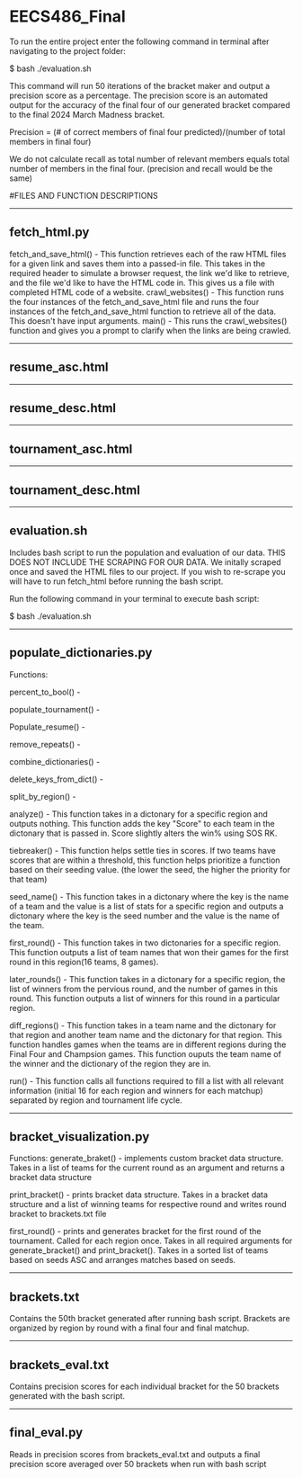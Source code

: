# EECS486_Final
To run the entire project enter the following command in terminal after navigating to the project
folder:

$ bash ./evaluation.sh

This command will run 50 iterations of the bracket maker and output a precision score as a percentage.
The precision score is an automated output for the accuracy of the final four of our generated bracket compared 
to the final 2024 March Madness bracket.

Precision = (# of correct members of final four predicted)/(number of total members in final four)

We do not calculate recall as total number of relevant members equals total number of members in the final four. (precision
and recall would be the same)

#FILES AND FUNCTION DESCRIPTIONS

-------------
fetch_html.py
-------------

fetch_and_save_html() - This function retrieves each of the raw HTML files for a given link and saves them into a passed-in file. This takes in the required header to simulate a browser request, the link we'd like to retrieve, and the file we'd like to have the HTML code in. This gives us a file with completed HTML code of a website.
crawl_websites() - This function runs the four instances of the fetch_and_save_html file and runs the four instances of the fetch_and_save_html function to retrieve all of the data. This doesn't have input arguments.
main() - This runs the crawl_websites() function and gives you a prompt to clarify when the links are being crawled.

---------------
resume_asc.html
---------------



---------------
resume_desc.html
---------------



--------------------
tournament_asc.html
--------------------



--------------------
tournament_desc.html
--------------------



-------------
evaluation.sh
-------------

Includes bash script to run the population and evaluation of our data. THIS DOES NOT INCLUDE THE SCRAPING FOR OUR DATA. We initally scraped once and
saved the HTML files to our project. If you wish to re-scrape you will have to run fetch_html before running the bash script. 

Run the following command in your terminal to execute bash script:

$ bash ./evaluation.sh

------------------------
populate_dictionaries.py
------------------------

Functions:

percent_to_bool() - 

populate_tournament() - 

Populate_resume() - 

remove_repeats() -

combine_dictionaries() - 

delete_keys_from_dict() - 

split_by_region() - 

analyze() - This function takes in a dictonary for a specific region and outputs nothing. This function adds the key "Score" to each team in the dictonary that is passed in. Score slightly alters the win% using SOS RK.

tiebreaker() - This function helps settle ties in scores. If two teams have scores that are within a threshold, this function helps prioritize a function based on their seeding value. (the lower the seed, the higher the priority for that team) 

seed_name() - This function takes in a dictonary where the key is the name of a team and the value is a list of stats for a specific region and outputs a dictonary where the key is the seed number and the value is the name of the team.

first_round() - This function takes in two dictonaries for a specific region. This function outputs a list of team names that won their games for the first round in this region(16 teams, 8 games). 

later_rounds() - This function takes in a dictonary for a specific region, the list of winners from the pervious round, and the number of games in this round. This function outputs a list of winners for this round in a particular region.

diff_regions() - This function takes in a team name and the dictonary for that region and another team name and the dictonary for that region. This function handles games when the teams are in different regions during the Final Four and Champsion games. This function ouputs the team name of the winner and the dictionary of the region they are in.

run() - This function calls all functions required to fill a list with all relevant information (initial 16 for each region and winners for each matchup) 
separated by region and tournament life cycle. 


-------------------------
 bracket_visualization.py
-------------------------

Functions:
generate_braket() - implements custom bracket data structure. Takes in a list of teams for the current round as an argument and 
returns a bracket data structure

print_bracket() - prints bracket data structure. Takes in a bracket data structure and a list of winning teams for respective round
and writes round bracket to brackets.txt file

first_round() - prints and generates bracket for the first round of the tournament. Called for each region once. Takes in all required 
arguments for generate_bracket() and print_bracket(). Takes in a sorted list of teams based on seeds ASC and arranges matches based on seeds.

-------------
 brackets.txt 
-------------

Contains the 50th bracket generated after running bash script. Brackets are organized by region by round with a final four and final matchup. 

------------------
 brackets_eval.txt 
------------------

Contains precision scores for each individual bracket for the 50 brackets generated with the bash script. 

--------------
 final_eval.py 
--------------

Reads in precision scores from brackets_eval.txt and outputs a final precision score averaged over 50 brackets when run with bash script 





